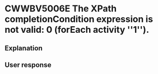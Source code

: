 # CWWBV5006E The XPath completionCondition expression is not valid: 0 (forEach activity ''1'').

## Explanation

## User response